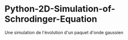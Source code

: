 # Python-2D-Simulation-of-Schrodinger-Equation
Une simulation de l'évolution d'un paquet d'onde gaussien 
